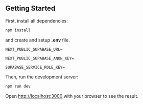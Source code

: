 ## Getting Started

First, install all dependencies:

```bash
npm install
```
and create and setup **.env** file.
```env
NEXT_PUBLIC_SUPABASE_URL=

NEXT_PUBLIC_SUPABASE_ANON_KEY=

SUPABASE_SERVICE_ROLE_KEY=
```

Then, run the development server:

```bash
npm run dev
```

Open [http://localhost:3000](http://localhost:3000) with your browser to see the result.

